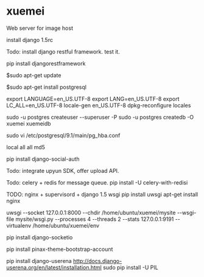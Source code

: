 xuemei
======

Web server for image host

install django 1.5rc

Todo: install django restful framework. test it.

pip install djangorestframework 

$sudo apt-get update

$sudo apt-get install postgresql

export LANGUAGE=en_US.UTF-8
export LANG=en_US.UTF-8
export LC_ALL=en_US.UTF-8
locale-gen en_US.UTF-8
dpkg-reconfigure locales

sudo -u postgres createuser --superuser <someuser> -P
sudo -u postgres createdb -O xuemei xuemeidb

sudo vi /etc/postgresql/9.1/main/pg_hba.conf

local all all md5

pip install django-social-auth

Todo: integrate upyun SDK, offer upload API.

Todo: celery + redis for message queue.
 pip install -U celery-with-redisi


TODO: nginx + supervisord + django 1.5 wsgi
pip install uwsgi
apt-get install nginx

uwsgi --socket 127.0.0.1:8000 --chdir /home/ubuntu/xuemei/mysite --wsgi-file mysite/wsgi.py --processes 4 --threads 2 --stats 127.0.0.1:9191 --virtualenv /home/ubuntu/xuemei/env

pip install django-socketio

pip install pinax-theme-bootstrap-account

pip install django-userena
http://docs.django-userena.org/en/latest/installation.html
sudo pip install -U PIL

